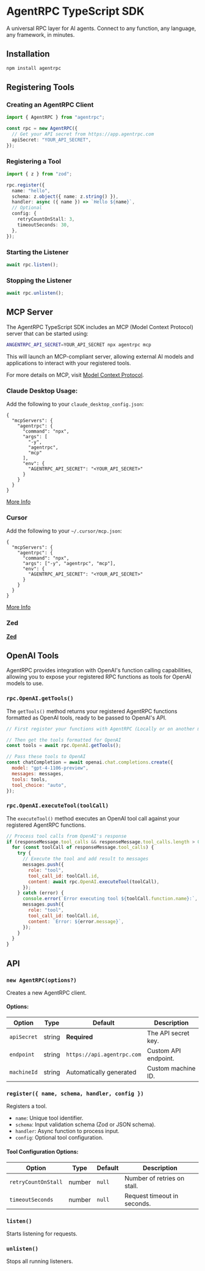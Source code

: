 # AgentRPC TypeScript SDK

A universal RPC layer for AI agents. Connect to any function, any language, any framework, in minutes.

## Installation

```sh
npm install agentrpc
```

## Registering Tools

### Creating an AgentRPC Client

```ts
import { AgentRPC } from "agentrpc";

const rpc = new AgentRPC({
  // Get your API secret from https://app.agentrpc.com
  apiSecret: "YOUR_API_SECRET",
});
```

### Registering a Tool

```ts
import { z } from "zod";

rpc.register({
  name: "hello",
  schema: z.object({ name: z.string() }),
  handler: async ({ name }) => `Hello ${name}`,
  // Optional
  config: {
    retryCountOnStall: 3,
    timeoutSeconds: 30,
  },
});
```

### Starting the Listener

```ts
await rpc.listen();
```

### Stopping the Listener

```ts
await rpc.unlisten();
```

## MCP Server

The AgentRPC TypeScript SDK includes an MCP (Model Context Protocol) server that can be started using:

```sh
ANGENTRPC_API_SECRET=YOUR_API_SECRET npx agentrpc mcp
```

This will launch an MCP-compliant server, allowing external AI models and applications to interact with your registered tools.

For more details on MCP, visit [Model Context Protocol](https://modelcontextprotocol.io/introduction).

### Claude Desktop Usage:

Add the following to your `claude_desktop_config.json`:

```
{
  "mcpServers": {
    "agentrpc": {
      "command": "npx",
      "args": [
        "-y",
        "agentrpc",
        "mcp"
      ],
      "env": {
        "AGENTRPC_API_SECRET": "<YOUR_API_SECRET>"
      }
    }
  }
}
```

[More Info](https://modelcontextprotocol.io/quickstart/user)

### Cursor

Add the following to your `~/.cursor/mcp.json`:

```
{
  "mcpServers": {
    "agentrpc": {
      "command": "npx",
      "args": ["-y", "agentrpc", "mcp"],
      "env": {
        "AGENTRPC_API_SECRET": "<YOUR_API_SECRET>"
      }
    }
  }
}
```

[More Info](https://docs.cursor.com/context/model-context-protocol#configuring-mcp-servers)

### Zed

[**Zed**](https://zed.dev/docs/assistant/model-context-protocol)

## OpenAI Tools

AgentRPC provides integration with OpenAI's function calling capabilities, allowing you to expose your registered RPC functions as tools for OpenAI models to use.

### `rpc.OpenAI.getTools()`

The `getTools()` method returns your registered AgentRPC functions formatted as OpenAI tools, ready to be passed to OpenAI's API.

```javascript
// First register your functions with AgentRPC (Locally or on another machine)

// Then get the tools formatted for OpenAI
const tools = await rpc.OpenAI.getTools();

// Pass these tools to OpenAI
const chatCompletion = await openai.chat.completions.create({
  model: "gpt-4-1106-preview",
  messages: messages,
  tools: tools,
  tool_choice: "auto",
});
```

### `rpc.OpenAI.executeTool(toolCall)`

The `executeTool()` method executes an OpenAI tool call against your registered AgentRPC functions.

```javascript
// Process tool calls from OpenAI's response
if (responseMessage.tool_calls && responseMessage.tool_calls.length > 0) {
  for (const toolCall of responseMessage.tool_calls) {
    try {
      // Execute the tool and add result to messages
      messages.push({
        role: "tool",
        tool_call_id: toolCall.id,
        content: await rpc.OpenAI.executeTool(toolCall),
      });
    } catch (error) {
      console.error(`Error executing tool ${toolCall.function.name}:`, error);
      messages.push({
        role: "tool",
        tool_call_id: toolCall.id,
        content: `Error: ${error.message}`,
      });
    }
  }
}
```

## API

### `new AgentRPC(options?)`

Creates a new AgentRPC client.

#### Options:

| Option      | Type   | Default                    | Description          |
| ----------- | ------ | -------------------------- | -------------------- |
| `apiSecret` | string | **Required**               | The API secret key.  |
| `endpoint`  | string | `https://api.agentrpc.com` | Custom API endpoint. |
| `machineId` | string | Automatically generated    | Custom machine ID.   |

### `register({ name, schema, handler, config })`

Registers a tool.

- `name`: Unique tool identifier.
- `schema`: Input validation schema (Zod or JSON schema).
- `handler`: Async function to process input.
- `config`: Optional tool configuration.

#### Tool Configuration Options:

| Option              | Type   | Default | Description                 |
| ------------------- | ------ | ------- | --------------------------- |
| `retryCountOnStall` | number | `null`  | Number of retries on stall. |
| `timeoutSeconds`    | number | `null`  | Request timeout in seconds. |

### `listen()`

Starts listening for requests.

### `unlisten()`

Stops all running listeners.
